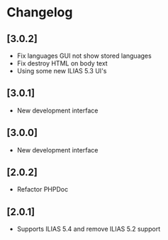 # Changelog

## [3.0.2]
- Fix languages GUI not show stored languages
- Fix destroy HTML on body text
- Using some new ILIAS 5.3 UI's

## [3.0.1]
- New development interface

## [3.0.0]
- New development interface

## [2.0.2]
- Refactor PHPDoc

## [2.0.1]
- Supports ILIAS 5.4 and remove ILIAS 5.2 support
